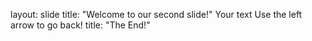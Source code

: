 layout: slide
title: "Welcome to our second slide!"
Your text
Use the left arrow to go back!
title: "The End!"
